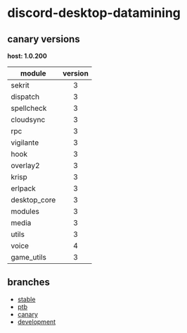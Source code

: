 # discord-desktop-datamining

## canary versions

**host: 1.0.200**

| module | version |
| ------ | :-----: |
| sekrit | 3 |
| dispatch | 3 |
| spellcheck | 3 |
| cloudsync | 3 |
| rpc | 3 |
| vigilante | 3 |
| hook | 3 |
| overlay2 | 3 |
| krisp | 3 |
| erlpack | 3 |
| desktop_core | 3 |
| modules | 3 |
| media | 3 |
| utils | 3 |
| voice | 4 |
| game_utils | 3 |

## branches

- [stable](https://github.com/OpenAsar/discord-desktop-datamining/tree/stable)
- [ptb](https://github.com/OpenAsar/discord-desktop-datamining/tree/ptb)
- [canary](https://github.com/OpenAsar/discord-desktop-datamining/tree/canary)
- [development](https://github.com/OpenAsar/discord-desktop-datamining/tree/development)